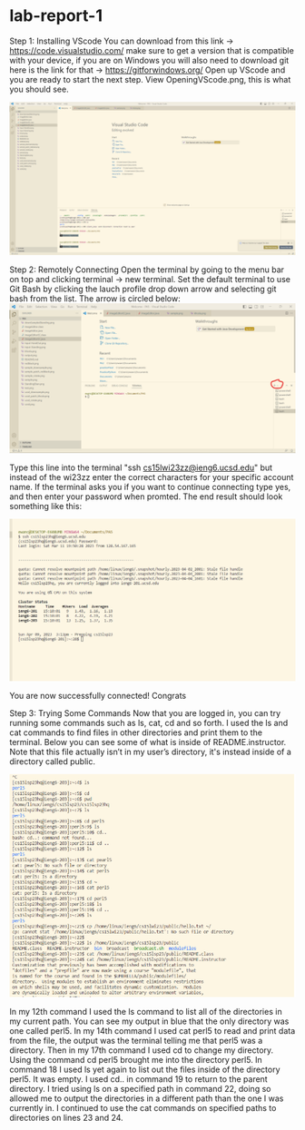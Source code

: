 # lab-report-1

Step 1: Installing VScode
You can download from this link -> https://code.visualstudio.com/
make sure to get a version that is compatible with your device, if you are on Windows you will also need to download git
here is the link for that -> https://gitforwindows.org/
Open up VScode and you are ready to start the next step.
View OpeningVScode.png, this is what you should see.

![Image](OpeningVScode.png)


Step 2: Remotely Connecting
Open the terminal by going to the menu bar on top and clicking terminal -> new terminal. Set the default terminal to use Git Bash by clicking the 
lauch profile drop down arrow and selecting git bash from the list. The arrow is circled below:
![Image](GitBash.png)

Type this line into the terminal "ssh cs15lwi23zz@ieng6.ucsd.edu" but instead of the wi23zz enter the correct characters for your specific account name. 
If the terminal asks you if you want to continue connecting type yes, and then enter your password when promted. The end result should look something like this:

![Image](RemotelyConnecting.png)

You are now successfully connected! Congrats

Step 3: Trying Some Commands
Now that you are logged in, you can try running some commands such as ls, cat, cd and so forth. I used the ls and cat commands to find files in other directories and print them to the terminal. Below you can see some of what is inside of README.instructor. Note that this file actually isn’t in my user’s directory, it's instead inside of a directory called public.

![Image](TryingSomeCommands.png)

In my 12th command I used the ls command to list all of the directories in my current path. You can see my output in blue that the only directory was one called perl5. In my 14th command I used cat perl5 to read and print data from the file, the output was the terminal telling me that perl5 was a directory. Then in my 17th command I used cd to change my directory. Using the command cd perl5 brought me into the directory perl5. In command 18 I used ls yet again to list out the files inside of the directory perl5. It was empty. I used cd.. in command 19 to return to the parent directory. I tried using ls on a specified path in command 22, doing so allowed me to output the directories in a different path than the one I was currently in. I continued to use the cat commands on specified paths to directories on lines 23 and 24.

